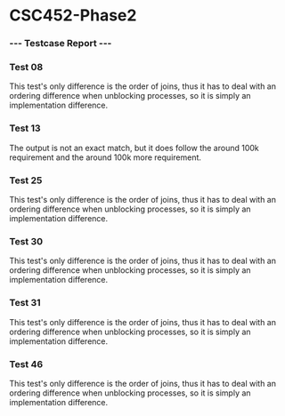 # CSC452-Phase2

### --- Testcase Report --- ###

### Test 08
This test's only difference is the order of joins, thus it has to deal 
with an ordering difference when unblocking processes, so it is simply an 
implementation difference.

### Test 13 
The output is not an exact match, but it does follow the around 100k requirement and 
the around 100k more requirement.

### Test 25
This test's only difference is the order of joins, thus it has to deal 
with an ordering difference when unblocking processes, so it is simply an 
implementation difference.

### Test 30
This test's only difference is the order of joins, thus it has to deal 
with an ordering difference when unblocking processes, so it is simply an 
implementation difference.

### Test 31
This test's only difference is the order of joins, thus it has to deal 
with an ordering difference when unblocking processes, so it is simply an 
implementation difference.

### Test 46
This test's only difference is the order of joins, thus it has to deal 
with an ordering difference when unblocking processes, so it is simply an 
implementation difference.


